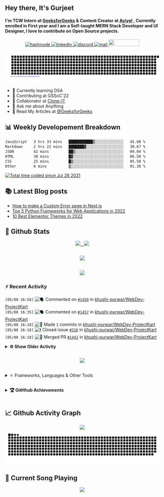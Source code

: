 ## Hey there, It's Gurjeet
#### I'm TCW Intern at [GeeksforGeeks](https://www.geeksforgeeks.org/) & Content Creator at [Aviyel](https://aviyel.com/discussions) , Currently enrolled in First year and I am a Self-taught MERN Stack Developer and UI Designer, I love to contribute on Open Source projects. 

<p align="center">
    <a href="https://gurjeet.hashnode.dev/" target="_blank">
    <img src="https://img.shields.io/badge/@gurjeetsingh-5C87FE?style=for-the-badge&logo=hashnode&logoColor=white" width="130" height="22" alt="hashnode">
    <a href="https://www.linkedin.com/in/gurjeet-singh-virdee-25a476199/" target="_blank">
    <img src="https://img.shields.io/badge/Gurjeet%20Singh%20Virdee-1976D2?style=for-the-badge&logo=linkedin&logoColor=white" width="150" height="22" alt="linkedin">
    <a href="https://discordapp.com/users/916597112882495510" target="_blank">
    <img src="https://img.shields.io/badge/@Guri-5865F2?style=for-the-badge&logo=discord&logoColor=white" width="80" height="22" alt="discord">
    <a href="https://leetcode.com/gurjeetsinghvirdee/" target="_blank">
    <img src="https://img.shields.io/badge/@gurjeetsinghvirdee-FFA116?style=for-the-badge&logo=leetcode&logoColor=white" width="150" height="22" alt="mail">
    <a href = "mailto: gurjeetsinghvirdee@gmail.com" target="_blank"><img src="https://img.shields.io/badge/Say, Hello-D74E43?style=for-the-badge&logo=gmail&logoColor=white" width="100" height="22"></a>
 </p>
 
<p align="center">
    <img src="https://github.com/gurjeetsinghvirdee/gurjeetsinghvirdee/blob/main/gitartwork.svg" />
</p>    
   
 
##         
        
<ul align="left">
  <li> 🏫 Currently learning DSA </li>
  <li> 💜 Contributing at GSSoC'22 </li>
  <li> 🤝 Collaborator at <a href="https://github.com/Rayman-Sodhi/Clone-IT"> Clone-IT </a></li>
  <li> 💬 Ask me about Anything </li>
  <li> 📕 Read My Articles at 
   <a href="https://auth.geeksforgeeks.org/user/gurjeetsinghvirdee/articles" target="_blank">@GeeksforGeeks</a>
 </li>
</ul>  
        
##        
  
## 📊 Weekly Developement Breakdown
  
<!--START_SECTION:waka-->

```text
JavaScript   3 hrs 33 mins   ███████████▒░░░░░░░░░░░░░   45.88 %
Markdown     2 hrs 22 mins   ███████▓░░░░░░░░░░░░░░░░░   30.67 %
JSON         42 mins         ██▒░░░░░░░░░░░░░░░░░░░░░░   09.04 %
HTML         30 mins         █▓░░░░░░░░░░░░░░░░░░░░░░░   06.58 %
CSS          25 mins         █▒░░░░░░░░░░░░░░░░░░░░░░░   05.58 %
Other        6 mins          ▒░░░░░░░░░░░░░░░░░░░░░░░░   01.38 %
```

<!--END_SECTION:waka--> 

<a href="https://wakatime.com/@ff7098eb-56b3-4619-bbbb-86aad0fce365"><img src="https://wakatime.com/badge/user/ff7098eb-56b3-4619-bbbb-86aad0fce365.svg?style=for-the-badge" alt="Total time coded since Jul 28 2021" /></a>
  
    
## 📚 Latest Blog posts
<!-- BLOG-POST-LIST:START -->
- [How to make a Custom Error page in Next.js](https://gurjeet.hashnode.dev/how-to-make-a-custom-error-page-in-nextjs)
- [Top 5 Python Frameworks for Web Applications in 2022](https://gurjeet.hashnode.dev/top-5-python-frameworks-for-web-applications-in-2022)
- [10 Best Elementor Themes in 2022](https://gurjeet.hashnode.dev/10-best-elementor-themes-in-2022)
<!-- BLOG-POST-LIST:END -->  
  
##
        
## 💫 Github Stats
        
<div align="center">
 <a href="https://github-readme-streak-stats.herokuapp.com/?user=gurjeetsinghvirdee&theme=synthwave" target="_blank">
   <img width="45%" src="https://github-readme-streak-stats.herokuapp.com/?user=gurjeetsinghvirdee&theme=synthwave" /> &nbsp;
 </a>
    
 <a href="https://github-readme-stats.vercel.app/api?username=gurjeetsinghvirdee&show_icons=true&theme=synthwave&include_all_commits=true" target="_blank">
  <img width="45%" src="https://github-readme-stats.vercel.app/api?username=gurjeetsinghvirdee&show_icons=true&theme=synthwave&include_all_commits=true" />
 </a>
</div>      
  
##
        
<div align="center">
   <a href="https://github-readme-stats.vercel.app/api/top-langs/?username=gurjeetsinghvirdee&layout=compact&hide=html&theme=synthwave" target="_blank">
       <img width="43%" src="https://github-readme-stats.vercel.app/api/top-langs/?username=gurjeetsinghvirdee&layout=compact&&theme=synthwave" />  
   </a> 
</div>   

##        
  
<p align="center">
  <img src="https://github-profile-summary-cards.vercel.app/api/cards/profile-details?username=gurjeetsinghvirdee&theme=dracula&hide_border=true" />
</p>
        
### ⚡ Recent Activity     
        
<!--START_SECTION:activity-->  
`[05/08 16:58]` <img alt="🗣" src="https://github.com/cheesits456/github-activity-readme/raw/master/icons/comment.png" align="top" height="18"> Commented on [`#1450`](https://github.com//khushi-purwar/WebDev-ProjectKart/issues/1450 'Bird Fly Game') in [khushi-purwar/WebDev-ProjectKart](https://github.com/khushi-purwar/WebDev-ProjectKart)  
`[05/08 16:35]` <img alt="🗣" src="https://github.com/cheesits456/github-activity-readme/raw/master/icons/comment.png" align="top" height="18"> Commented on [`#1457`](https://github.com//khushi-purwar/WebDev-ProjectKart/issues/1457 'BMW-Bike Landing Page') in [khushi-purwar/WebDev-ProjectKart](https://github.com/khushi-purwar/WebDev-ProjectKart)  
`[05/08 16:18]` <img alt="📝" src="https://github.com/cheesits456/github-activity-readme/raw/master/icons/commit.png" align="top" height="18"> Made `2` commits in [khushi-purwar/WebDev-ProjectKart](https://github.com/khushi-purwar/WebDev-ProjectKart)  
`[05/08 16:18]` <img alt="❗️" src="https://github.com/cheesits456/github-activity-readme/raw/master/icons/issue.png" align="top" height="18"> Closed issue [`#316`](https://github.com//khushi-purwar/WebDev-ProjectKart/issues/316 'I want to add a simple react project which is a clone of Trello/Kanban board') in [khushi-purwar/WebDev-ProjectKart](https://github.com/khushi-purwar/WebDev-ProjectKart)  
`[05/08 16:18]` <img alt="🎉" src="https://github.com/cheesits456/github-activity-readme/raw/master/icons/merge.png" align="top" height="18"> Merged PR [`#1442`](https://github.com//khushi-purwar/WebDev-ProjectKart/pull/1442 'DnD-Dashboard or Trello Clone using React DnD') in [khushi-purwar/WebDev-ProjectKart](https://github.com/khushi-purwar/WebDev-ProjectKart)  

<details><summary><b> ⚙️ Show Older Activity</b></summary>

`[05/08 16:17]` <img alt="🔍" src="https://github.com/cheesits456/github-activity-readme/raw/master/icons/review.png" align="top" height="18"> Reviewed [`#1442`](https://github.com//khushi-purwar/WebDev-ProjectKart/pull/1442 'DnD-Dashboard or Trello Clone using React DnD') in [khushi-purwar/WebDev-ProjectKart](https://github.com/khushi-purwar/WebDev-ProjectKart)  
`[05/08 14:12]` <img alt="📝" src="https://github.com/cheesits456/github-activity-readme/raw/master/icons/commit.png" align="top" height="18"> Made `2` commits in [khushi-purwar/WebDev-ProjectKart](https://github.com/khushi-purwar/WebDev-ProjectKart)  
`[05/08 14:12]` <img alt="🎉" src="https://github.com/cheesits456/github-activity-readme/raw/master/icons/merge.png" align="top" height="18"> Merged PR [`#1451`](https://github.com//khushi-purwar/WebDev-ProjectKart/pull/1451 'Added chess game') in [khushi-purwar/WebDev-ProjectKart](https://github.com/khushi-purwar/WebDev-ProjectKart)  
`[05/08 14:12]` <img alt="❗️" src="https://github.com/cheesits456/github-activity-readme/raw/master/icons/issue.png" align="top" height="18"> Closed issue [`#1443`](https://github.com//khushi-purwar/WebDev-ProjectKart/issues/1443 'Chess Game') in [khushi-purwar/WebDev-ProjectKart](https://github.com/khushi-purwar/WebDev-ProjectKart)  
`[05/08 14:12]` <img alt="🔍" src="https://github.com/cheesits456/github-activity-readme/raw/master/icons/review.png" align="top" height="18"> Reviewed [`#1451`](https://github.com//khushi-purwar/WebDev-ProjectKart/pull/1451 'Added chess game') in [khushi-purwar/WebDev-ProjectKart](https://github.com/khushi-purwar/WebDev-ProjectKart)  
`[05/08 13:48]` <img alt="🗣" src="https://github.com/cheesits456/github-activity-readme/raw/master/icons/comment.png" align="top" height="18"> Commented on [`#337`](https://github.com//khushi-purwar/WebDev-ProjectKart/issues/337 'Added DnD Dashboard Clone code to the repo!') in [khushi-purwar/WebDev-ProjectKart](https://github.com/khushi-purwar/WebDev-ProjectKart)  
`[05/08 10:08]` <img alt="🗣" src="https://github.com/cheesits456/github-activity-readme/raw/master/icons/comment.png" align="top" height="18"> Commented on [`#1412`](https://github.com//khushi-purwar/WebDev-ProjectKart/issues/1412 'Adding Responsiveness into "Breakout Game" code') in [khushi-purwar/WebDev-ProjectKart](https://github.com/khushi-purwar/WebDev-ProjectKart)  
`[05/08 10:01]` <img alt="📝" src="https://github.com/cheesits456/github-activity-readme/raw/master/icons/commit.png" align="top" height="18"> Made `45` commits in [khushi-purwar/WebDev-ProjectKart](https://github.com/khushi-purwar/WebDev-ProjectKart)  
`[05/08 10:01]` <img alt="🎉" src="https://github.com/cheesits456/github-activity-readme/raw/master/icons/merge.png" align="top" height="18"> Merged PR [`#1438`](https://github.com//khushi-purwar/WebDev-ProjectKart/pull/1438 'Removing Projects ') in [khushi-purwar/WebDev-ProjectKart](https://github.com/khushi-purwar/WebDev-ProjectKart)  
`[05/08 10:00]` <img alt="📝" src="https://github.com/cheesits456/github-activity-readme/raw/master/icons/commit.png" align="top" height="18"> Made `4` commits in [khushi-purwar/WebDev-ProjectKart](https://github.com/khushi-purwar/WebDev-ProjectKart)  
`[05/08 10:00]` <img alt="🎉" src="https://github.com/cheesits456/github-activity-readme/raw/master/icons/merge.png" align="top" height="18"> Merged PR [`#1410`](https://github.com//khushi-purwar/WebDev-ProjectKart/pull/1410 'Plagiarism Checker App added') in [khushi-purwar/WebDev-ProjectKart](https://github.com/khushi-purwar/WebDev-ProjectKart)  
`[05/08 10:00]` <img alt="❗️" src="https://github.com/cheesits456/github-activity-readme/raw/master/icons/issue.png" align="top" height="18"> Closed issue [`#1375`](https://github.com//khushi-purwar/WebDev-ProjectKart/issues/1375 'Plagiarism Checker App') in [khushi-purwar/WebDev-ProjectKart](https://github.com/khushi-purwar/WebDev-ProjectKart)  
`[05/08 10:00]` <img alt="🔍" src="https://github.com/cheesits456/github-activity-readme/raw/master/icons/review.png" align="top" height="18"> Reviewed [`#1410`](https://github.com//khushi-purwar/WebDev-ProjectKart/pull/1410 'Plagiarism Checker App added') in [khushi-purwar/WebDev-ProjectKart](https://github.com/khushi-purwar/WebDev-ProjectKart)  
`[05/08 09:58]` <img alt="📝" src="https://github.com/cheesits456/github-activity-readme/raw/master/icons/commit.png" align="top" height="18"> Made `43` commits in [gurjeetsinghvirdee/WebDev-ProjectKart](https://github.com/gurjeetsinghvirdee/WebDev-ProjectKart)  
`[05/08 09:36]` <img alt="✅" src="https://github.com/cheesits456/github-activity-readme/raw/master/icons/pr-open.png" align="top" height="18"> Opened PR [`#1438`](https://github.com//khushi-purwar/WebDev-ProjectKart/pull/1438 'Removing Projects ') in [khushi-purwar/WebDev-ProjectKart](https://github.com/khushi-purwar/WebDev-ProjectKart)  
`[05/08 09:34]` <img alt="📝" src="https://github.com/cheesits456/github-activity-readme/raw/master/icons/commit.png" align="top" height="18"> Made `1` commit in [gurjeetsinghvirdee/WebDev-ProjectKart](https://github.com/gurjeetsinghvirdee/WebDev-ProjectKart)  
`[05/08 08:42]` <img alt="❌" src="https://github.com/cheesits456/github-activity-readme/raw/master/icons/pr-close.png" align="top" height="18"> Closed PR [`#1433`](https://github.com//khushi-purwar/WebDev-ProjectKart/pull/1433 '3d environment') in [khushi-purwar/WebDev-ProjectKart](https://github.com/khushi-purwar/WebDev-ProjectKart)  
`[05/08 08:42]` <img alt="🗣" src="https://github.com/cheesits456/github-activity-readme/raw/master/icons/comment.png" align="top" height="18"> Commented on [`#1433`](https://github.com//khushi-purwar/WebDev-ProjectKart/issues/1433 '3d environment') in [khushi-purwar/WebDev-ProjectKart](https://github.com/khushi-purwar/WebDev-ProjectKart)  
`[05/08 08:41]` <img alt="❗️" src="https://github.com/cheesits456/github-activity-readme/raw/master/icons/issue.png" align="top" height="18"> Opened issue [`#1432`](https://github.com//khushi-purwar/WebDev-ProjectKart/issues/1432 'README ⚠️') in [khushi-purwar/WebDev-ProjectKart](https://github.com/khushi-purwar/WebDev-ProjectKart)  
`[05/08 08:32]` <img alt="📝" src="https://github.com/cheesits456/github-activity-readme/raw/master/icons/commit.png" align="top" height="18"> Made `1` commit in [gurjeetsinghvirdee/WebDev-ProjectKart](https://github.com/gurjeetsinghvirdee/WebDev-ProjectKart)  
`[05/08 08:31]` <img alt="✅" src="https://github.com/cheesits456/github-activity-readme/raw/master/icons/pr-open.png" align="top" height="18"> Opened PR [`#1428`](https://github.com//khushi-purwar/WebDev-ProjectKart/pull/1428 'Markdown IDE') in [khushi-purwar/WebDev-ProjectKart](https://github.com/khushi-purwar/WebDev-ProjectKart)  
`[05/08 08:21]` <img alt="📂" src="https://github.com/cheesits456/github-activity-readme/raw/master/icons/create-branch.png" align="top" height="18"> Created branch [`ide`](https://github.com/gurjeetsinghvirdee/WebDev-ProjectKart/tree/ide) in [gurjeetsinghvirdee/WebDev-ProjectKart](https://github.com/gurjeetsinghvirdee/WebDev-ProjectKart)  
`[05/08 08:02]` <img alt="❗️" src="https://github.com/cheesits456/github-activity-readme/raw/master/icons/issue.png" align="top" height="18"> Opened issue [`#1425`](https://github.com//khushi-purwar/WebDev-ProjectKart/issues/1425 'Markdown IDE') in [khushi-purwar/WebDev-ProjectKart](https://github.com/khushi-purwar/WebDev-ProjectKart)  
`[05/08 07:58]` <img alt="🗣" src="https://github.com/cheesits456/github-activity-readme/raw/master/icons/comment.png" align="top" height="18"> Commented on [`#1416`](https://github.com//khushi-purwar/WebDev-ProjectKart/issues/1416 'Connect Four Game') in [khushi-purwar/WebDev-ProjectKart](https://github.com/khushi-purwar/WebDev-ProjectKart)  
`[05/08 07:57]` <img alt="❌" src="https://github.com/cheesits456/github-activity-readme/raw/master/icons/pr-close.png" align="top" height="18"> Closed PR [`#1416`](https://github.com//khushi-purwar/WebDev-ProjectKart/pull/1416 'Connect Four Game') in [khushi-purwar/WebDev-ProjectKart](https://github.com/khushi-purwar/WebDev-ProjectKart)  
`[05/08 07:35]` <img alt="📝" src="https://github.com/cheesits456/github-activity-readme/raw/master/icons/commit.png" align="top" height="18"> Made `30` commits in [gurjeetsinghvirdee/WebDev-ProjectKart](https://github.com/gurjeetsinghvirdee/WebDev-ProjectKart)  
`[05/08 07:12]` <img alt="❌" src="https://github.com/cheesits456/github-activity-readme/raw/master/icons/pr-close.png" align="top" height="18"> Closed PR [`#1420`](https://github.com//khushi-purwar/WebDev-ProjectKart/pull/1420 'Minor Change in Issue Template') in [khushi-purwar/WebDev-ProjectKart](https://github.com/khushi-purwar/WebDev-ProjectKart)  
`[05/08 07:11]` <img alt="❌" src="https://github.com/cheesits456/github-activity-readme/raw/master/icons/pr-close.png" align="top" height="18"> Closed PR [`#1414`](https://github.com//khushi-purwar/WebDev-ProjectKart/pull/1414 'Othello Board Web Game') in [khushi-purwar/WebDev-ProjectKart](https://github.com/khushi-purwar/WebDev-ProjectKart)  
`[05/08 07:11]` <img alt="🗣" src="https://github.com/cheesits456/github-activity-readme/raw/master/icons/comment.png" align="top" height="18"> Commented on [`#1414`](https://github.com//khushi-purwar/WebDev-ProjectKart/issues/1414 'Othello Board Web Game') in [khushi-purwar/WebDev-ProjectKart](https://github.com/khushi-purwar/WebDev-ProjectKart)  
`[05/08 06:56]` <img alt="📝" src="https://github.com/cheesits456/github-activity-readme/raw/master/icons/commit.png" align="top" height="18"> Made `2` commits in [khushi-purwar/WebDev-ProjectKart](https://github.com/khushi-purwar/WebDev-ProjectKart)  
`[05/08 06:56]` <img alt="🎉" src="https://github.com/cheesits456/github-activity-readme/raw/master/icons/merge.png" align="top" height="18"> Merged PR [`#1417`](https://github.com//khushi-purwar/WebDev-ProjectKart/pull/1417 'Main website UI and added all projects') in [khushi-purwar/WebDev-ProjectKart](https://github.com/khushi-purwar/WebDev-ProjectKart)  
`[05/08 06:56]` <img alt="❗️" src="https://github.com/cheesits456/github-activity-readme/raw/master/icons/issue.png" align="top" height="18"> Closed issue [`#1333`](https://github.com//khushi-purwar/WebDev-ProjectKart/issues/1333 'Fix the Ui of website + Link all projects') in [khushi-purwar/WebDev-ProjectKart](https://github.com/khushi-purwar/WebDev-ProjectKart)  
`[05/08 06:55]` <img alt="🔍" src="https://github.com/cheesits456/github-activity-readme/raw/master/icons/review.png" align="top" height="18"> Reviewed [`#1417`](https://github.com//khushi-purwar/WebDev-ProjectKart/pull/1417 'Main website UI and added all projects') in [khushi-purwar/WebDev-ProjectKart](https://github.com/khushi-purwar/WebDev-ProjectKart)  
`[05/08 06:35]` <img alt="🔍" src="https://github.com/cheesits456/github-activity-readme/raw/master/icons/review.png" align="top" height="18"> Reviewed [`#1224`](https://github.com//khushi-purwar/WebDev-ProjectKart/pull/1224 'Added Virtual Keyboard ') in [khushi-purwar/WebDev-ProjectKart](https://github.com/khushi-purwar/WebDev-ProjectKart)  
`[05/08 06:34]` <img alt="🗣" src="https://github.com/cheesits456/github-activity-readme/raw/master/icons/comment.png" align="top" height="18"> Commented on [`#1224`](https://github.com//khushi-purwar/WebDev-ProjectKart/issues/1224 'Added Virtual Keyboard ') in [khushi-purwar/WebDev-ProjectKart](https://github.com/khushi-purwar/WebDev-ProjectKart)  
`[05/08 06:03]` <img alt="🗣" src="https://github.com/cheesits456/github-activity-readme/raw/master/icons/comment.png" align="top" height="18"> Commented on [`#1224`](https://github.com//khushi-purwar/WebDev-ProjectKart/issues/1224 'Added Virtual Keyboard ') in [khushi-purwar/WebDev-ProjectKart](https://github.com/khushi-purwar/WebDev-ProjectKart)  
`[05/08 04:02]` <img alt="🗣" src="https://github.com/cheesits456/github-activity-readme/raw/master/icons/comment.png" align="top" height="18"> Commented on [`#1333`](https://github.com//khushi-purwar/WebDev-ProjectKart/issues/1333 'Fix the Ui of website + Link all projects') in [khushi-purwar/WebDev-ProjectKart](https://github.com/khushi-purwar/WebDev-ProjectKart)  
`[05/07 18:35]` <img alt="📝" src="https://github.com/cheesits456/github-activity-readme/raw/master/icons/commit.png" align="top" height="18"> Made `2` commits in [khushi-purwar/WebDev-ProjectKart](https://github.com/khushi-purwar/WebDev-ProjectKart)  
`[05/07 18:35]` <img alt="🎉" src="https://github.com/cheesits456/github-activity-readme/raw/master/icons/merge.png" align="top" height="18"> Merged PR [`#1354`](https://github.com//khushi-purwar/WebDev-ProjectKart/pull/1354 'Menu') in [khushi-purwar/WebDev-ProjectKart](https://github.com/khushi-purwar/WebDev-ProjectKart)  
`[05/07 18:35]` <img alt="❗️" src="https://github.com/cheesits456/github-activity-readme/raw/master/icons/issue.png" align="top" height="18"> Closed issue [`#1352`](https://github.com//khushi-purwar/WebDev-ProjectKart/issues/1352 'Animated Menu') in [khushi-purwar/WebDev-ProjectKart](https://github.com/khushi-purwar/WebDev-ProjectKart)  
`[05/07 18:35]` <img alt="🔍" src="https://github.com/cheesits456/github-activity-readme/raw/master/icons/review.png" align="top" height="18"> Reviewed [`#1354`](https://github.com//khushi-purwar/WebDev-ProjectKart/pull/1354 'Menu') in [khushi-purwar/WebDev-ProjectKart](https://github.com/khushi-purwar/WebDev-ProjectKart)  
`[05/07 18:32]` <img alt="🎉" src="https://github.com/cheesits456/github-activity-readme/raw/master/icons/merge.png" align="top" height="18"> Merged PR [`#1356`](https://github.com//khushi-purwar/WebDev-ProjectKart/pull/1356 'Add to cart') in [khushi-purwar/WebDev-ProjectKart](https://github.com/khushi-purwar/WebDev-ProjectKart)  
`[05/07 18:32]` <img alt="📝" src="https://github.com/cheesits456/github-activity-readme/raw/master/icons/commit.png" align="top" height="18"> Made `2` commits in [khushi-purwar/WebDev-ProjectKart](https://github.com/khushi-purwar/WebDev-ProjectKart)  
`[05/07 18:32]` <img alt="❗️" src="https://github.com/cheesits456/github-activity-readme/raw/master/icons/issue.png" align="top" height="18"> Closed issue [`#1355`](https://github.com//khushi-purwar/WebDev-ProjectKart/issues/1355 'Add to Cart') in [khushi-purwar/WebDev-ProjectKart](https://github.com/khushi-purwar/WebDev-ProjectKart)  
`[05/07 18:32]` <img alt="🔍" src="https://github.com/cheesits456/github-activity-readme/raw/master/icons/review.png" align="top" height="18"> Reviewed [`#1356`](https://github.com//khushi-purwar/WebDev-ProjectKart/pull/1356 'Add to cart') in [khushi-purwar/WebDev-ProjectKart](https://github.com/khushi-purwar/WebDev-ProjectKart)  
`[05/07 18:25]` <img alt="📝" src="https://github.com/cheesits456/github-activity-readme/raw/master/icons/commit.png" align="top" height="18"> Made `2` commits in [khushi-purwar/WebDev-ProjectKart](https://github.com/khushi-purwar/WebDev-ProjectKart)  
`[05/07 18:25]` <img alt="🎉" src="https://github.com/cheesits456/github-activity-readme/raw/master/icons/merge.png" align="top" height="18"> Merged PR [`#1387`](https://github.com//khushi-purwar/WebDev-ProjectKart/pull/1387 'Added Drag and Drop website') in [khushi-purwar/WebDev-ProjectKart](https://github.com/khushi-purwar/WebDev-ProjectKart)  
`[05/07 18:25]` <img alt="❗️" src="https://github.com/cheesits456/github-activity-readme/raw/master/icons/issue.png" align="top" height="18"> Closed issue [`#1371`](https://github.com//khushi-purwar/WebDev-ProjectKart/issues/1371 'Drag and drop image website') in [khushi-purwar/WebDev-ProjectKart](https://github.com/khushi-purwar/WebDev-ProjectKart)  
`[05/07 18:24]` <img alt="🔍" src="https://github.com/cheesits456/github-activity-readme/raw/master/icons/review.png" align="top" height="18"> Reviewed [`#1387`](https://github.com//khushi-purwar/WebDev-ProjectKart/pull/1387 'Added Drag and Drop website') in [khushi-purwar/WebDev-ProjectKart](https://github.com/khushi-purwar/WebDev-ProjectKart)  
`[05/07 18:21]` <img alt="📝" src="https://github.com/cheesits456/github-activity-readme/raw/master/icons/commit.png" align="top" height="18"> Made `1` commit in [gurjeetsinghvirdee/WebDev-ProjectKart](https://github.com/gurjeetsinghvirdee/WebDev-ProjectKart)  
`[05/07 18:20]` <img alt="❗️" src="https://github.com/cheesits456/github-activity-readme/raw/master/icons/issue.png" align="top" height="18"> Closed issue [`#1310`](https://github.com//khushi-purwar/WebDev-ProjectKart/issues/1310 'Pacmac Game') in [khushi-purwar/WebDev-ProjectKart](https://github.com/khushi-purwar/WebDev-ProjectKart)  
`[05/07 18:20]` <img alt="📝" src="https://github.com/cheesits456/github-activity-readme/raw/master/icons/commit.png" align="top" height="18"> Made `3` commits in [khushi-purwar/WebDev-ProjectKart](https://github.com/khushi-purwar/WebDev-ProjectKart)  
`[05/07 18:20]` <img alt="🎉" src="https://github.com/cheesits456/github-activity-readme/raw/master/icons/merge.png" align="top" height="18"> Merged PR [`#1376`](https://github.com//khushi-purwar/WebDev-ProjectKart/pull/1376 'Pacman game') in [khushi-purwar/WebDev-ProjectKart](https://github.com/khushi-purwar/WebDev-ProjectKart)  
`[05/07 18:19]` <img alt="🔍" src="https://github.com/cheesits456/github-activity-readme/raw/master/icons/review.png" align="top" height="18"> Reviewed [`#1376`](https://github.com//khushi-purwar/WebDev-ProjectKart/pull/1376 'Pacman game') in [khushi-purwar/WebDev-ProjectKart](https://github.com/khushi-purwar/WebDev-ProjectKart)  
`[05/07 18:19]` <img alt="❗️" src="https://github.com/cheesits456/github-activity-readme/raw/master/icons/issue.png" align="top" height="18"> Closed issue [`#1377`](https://github.com//khushi-purwar/WebDev-ProjectKart/issues/1377 'Quiz App ') in [khushi-purwar/WebDev-ProjectKart](https://github.com/khushi-purwar/WebDev-ProjectKart)  
`[05/07 18:19]` <img alt="📝" src="https://github.com/cheesits456/github-activity-readme/raw/master/icons/commit.png" align="top" height="18"> Made `10` commits in [khushi-purwar/WebDev-ProjectKart](https://github.com/khushi-purwar/WebDev-ProjectKart)  
`[05/07 18:19]` <img alt="🎉" src="https://github.com/cheesits456/github-activity-readme/raw/master/icons/merge.png" align="top" height="18"> Merged PR [`#1378`](https://github.com//khushi-purwar/WebDev-ProjectKart/pull/1378 'Added Quiz app') in [khushi-purwar/WebDev-ProjectKart](https://github.com/khushi-purwar/WebDev-ProjectKart)  
`[05/07 18:18]` <img alt="🔍" src="https://github.com/cheesits456/github-activity-readme/raw/master/icons/review.png" align="top" height="18"> Reviewed [`#1378`](https://github.com//khushi-purwar/WebDev-ProjectKart/pull/1378 'Added Quiz app') in [khushi-purwar/WebDev-ProjectKart](https://github.com/khushi-purwar/WebDev-ProjectKart)  
`[05/07 18:17]` <img alt="📝" src="https://github.com/cheesits456/github-activity-readme/raw/master/icons/commit.png" align="top" height="18"> Made `3` commits in [khushi-purwar/WebDev-ProjectKart](https://github.com/khushi-purwar/WebDev-ProjectKart)  
`[05/07 18:17]` <img alt="🎉" src="https://github.com/cheesits456/github-activity-readme/raw/master/icons/merge.png" align="top" height="18"> Merged PR [`#1369`](https://github.com//khushi-purwar/WebDev-ProjectKart/pull/1369 'Nft') in [khushi-purwar/WebDev-ProjectKart](https://github.com/khushi-purwar/WebDev-ProjectKart)  
`[05/07 18:17]` <img alt="❗️" src="https://github.com/cheesits456/github-activity-readme/raw/master/icons/issue.png" align="top" height="18"> Closed issue [`#1357`](https://github.com//khushi-purwar/WebDev-ProjectKart/issues/1357 'Cool Nft Viewer') in [khushi-purwar/WebDev-ProjectKart](https://github.com/khushi-purwar/WebDev-ProjectKart)  
`[05/07 18:17]` <img alt="🔍" src="https://github.com/cheesits456/github-activity-readme/raw/master/icons/review.png" align="top" height="18"> Reviewed [`#1369`](https://github.com//khushi-purwar/WebDev-ProjectKart/pull/1369 'Nft') in [khushi-purwar/WebDev-ProjectKart](https://github.com/khushi-purwar/WebDev-ProjectKart)  
`[05/07 18:16]` <img alt="📝" src="https://github.com/cheesits456/github-activity-readme/raw/master/icons/commit.png" align="top" height="18"> Made `2` commits in [khushi-purwar/WebDev-ProjectKart](https://github.com/khushi-purwar/WebDev-ProjectKart)  
`[05/07 18:16]` <img alt="🎉" src="https://github.com/cheesits456/github-activity-readme/raw/master/icons/merge.png" align="top" height="18"> Merged PR [`#1368`](https://github.com//khushi-purwar/WebDev-ProjectKart/pull/1368 'Added digital calculator') in [khushi-purwar/WebDev-ProjectKart](https://github.com/khushi-purwar/WebDev-ProjectKart)  
`[05/07 18:16]` <img alt="❗️" src="https://github.com/cheesits456/github-activity-readme/raw/master/icons/issue.png" align="top" height="18"> Closed issue [`#1345`](https://github.com//khushi-purwar/WebDev-ProjectKart/issues/1345 'Digital calculator') in [khushi-purwar/WebDev-ProjectKart](https://github.com/khushi-purwar/WebDev-ProjectKart)  
`[05/07 18:16]` <img alt="🔍" src="https://github.com/cheesits456/github-activity-readme/raw/master/icons/review.png" align="top" height="18"> Reviewed [`#1368`](https://github.com//khushi-purwar/WebDev-ProjectKart/pull/1368 'Added digital calculator') in [khushi-purwar/WebDev-ProjectKart](https://github.com/khushi-purwar/WebDev-ProjectKart)  
`[05/07 18:15]` <img alt="📝" src="https://github.com/cheesits456/github-activity-readme/raw/master/icons/commit.png" align="top" height="18"> Made `2` commits in [khushi-purwar/WebDev-ProjectKart](https://github.com/khushi-purwar/WebDev-ProjectKart)  
`[05/07 18:15]` <img alt="🎉" src="https://github.com/cheesits456/github-activity-readme/raw/master/icons/merge.png" align="top" height="18"> Merged PR [`#1372`](https://github.com//khushi-purwar/WebDev-ProjectKart/pull/1372 'Added Movie review website') in [khushi-purwar/WebDev-ProjectKart](https://github.com/khushi-purwar/WebDev-ProjectKart)  
`[05/07 18:15]` <img alt="❗️" src="https://github.com/cheesits456/github-activity-readme/raw/master/icons/issue.png" align="top" height="18"> Closed issue [`#1189`](https://github.com//khushi-purwar/WebDev-ProjectKart/issues/1189 'Adding Movie review and trailer viewer website') in [khushi-purwar/WebDev-ProjectKart](https://github.com/khushi-purwar/WebDev-ProjectKart)  
`[05/07 18:14]` <img alt="🔍" src="https://github.com/cheesits456/github-activity-readme/raw/master/icons/review.png" align="top" height="18"> Reviewed [`#1372`](https://github.com//khushi-purwar/WebDev-ProjectKart/pull/1372 'Added Movie review website') in [khushi-purwar/WebDev-ProjectKart](https://github.com/khushi-purwar/WebDev-ProjectKart)  
`[05/07 18:14]` <img alt="📝" src="https://github.com/cheesits456/github-activity-readme/raw/master/icons/commit.png" align="top" height="18"> Made `2` commits in [khushi-purwar/WebDev-ProjectKart](https://github.com/khushi-purwar/WebDev-ProjectKart)  
`[05/07 18:14]` <img alt="🎉" src="https://github.com/cheesits456/github-activity-readme/raw/master/icons/merge.png" align="top" height="18"> Merged PR [`#1362`](https://github.com//khushi-purwar/WebDev-ProjectKart/pull/1362 'Added news taking website') in [khushi-purwar/WebDev-ProjectKart](https://github.com/khushi-purwar/WebDev-ProjectKart)  
`[05/07 18:14]` <img alt="❗️" src="https://github.com/cheesits456/github-activity-readme/raw/master/icons/issue.png" align="top" height="18"> Closed issue [`#1344`](https://github.com//khushi-purwar/WebDev-ProjectKart/issues/1344 'News website') in [khushi-purwar/WebDev-ProjectKart](https://github.com/khushi-purwar/WebDev-ProjectKart)  
`[05/07 18:13]` <img alt="🔍" src="https://github.com/cheesits456/github-activity-readme/raw/master/icons/review.png" align="top" height="18"> Reviewed [`#1362`](https://github.com//khushi-purwar/WebDev-ProjectKart/pull/1362 'Added news taking website') in [khushi-purwar/WebDev-ProjectKart](https://github.com/khushi-purwar/WebDev-ProjectKart)  
`[05/07 18:12]` <img alt="✅" src="https://github.com/cheesits456/github-activity-readme/raw/master/icons/pr-open.png" align="top" height="18"> Opened PR [`#1392`](https://github.com//khushi-purwar/WebDev-ProjectKart/pull/1392 'Skype Clone') in [khushi-purwar/WebDev-ProjectKart](https://github.com/khushi-purwar/WebDev-ProjectKart)  
`[05/07 18:10]` <img alt="❗️" src="https://github.com/cheesits456/github-activity-readme/raw/master/icons/issue.png" align="top" height="18"> Opened issue [`#1391`](https://github.com//khushi-purwar/WebDev-ProjectKart/issues/1391 'Skype clone') in [khushi-purwar/WebDev-ProjectKart](https://github.com/khushi-purwar/WebDev-ProjectKart)  
`[05/07 18:09]` <img alt="📂" src="https://github.com/cheesits456/github-activity-readme/raw/master/icons/create-branch.png" align="top" height="18"> Created branch [`skype`](https://github.com/gurjeetsinghvirdee/WebDev-ProjectKart/tree/skype) in [gurjeetsinghvirdee/WebDev-ProjectKart](https://github.com/gurjeetsinghvirdee/WebDev-ProjectKart)  
`[05/07 17:57]` <img alt="📝" src="https://github.com/cheesits456/github-activity-readme/raw/master/icons/commit.png" align="top" height="18"> Made `8` commits in [gurjeetsinghvirdee/WebDev-ProjectKart](https://github.com/gurjeetsinghvirdee/WebDev-ProjectKart)  
`[05/07 17:56]` <img alt="🎉" src="https://github.com/cheesits456/github-activity-readme/raw/master/icons/merge.png" align="top" height="18"> Merged PR [`#1373`](https://github.com//khushi-purwar/WebDev-ProjectKart/pull/1373 'Rocket Animation') in [khushi-purwar/WebDev-ProjectKart](https://github.com/khushi-purwar/WebDev-ProjectKart)  
`[05/07 17:56]` <img alt="📝" src="https://github.com/cheesits456/github-activity-readme/raw/master/icons/commit.png" align="top" height="18"> Made `2` commits in [khushi-purwar/WebDev-ProjectKart](https://github.com/khushi-purwar/WebDev-ProjectKart)  
`[05/07 17:56]` <img alt="❗️" src="https://github.com/cheesits456/github-activity-readme/raw/master/icons/issue.png" align="top" height="18"> Closed issue [`#1370`](https://github.com//khushi-purwar/WebDev-ProjectKart/issues/1370 'Rocket Drive') in [khushi-purwar/WebDev-ProjectKart](https://github.com/khushi-purwar/WebDev-ProjectKart)  
`[05/07 17:55]` <img alt="🔍" src="https://github.com/cheesits456/github-activity-readme/raw/master/icons/review.png" align="top" height="18"> Reviewed [`#1373`](https://github.com//khushi-purwar/WebDev-ProjectKart/pull/1373 'Rocket Animation') in [khushi-purwar/WebDev-ProjectKart](https://github.com/khushi-purwar/WebDev-ProjectKart)  
`[05/07 17:54]` <img alt="📝" src="https://github.com/cheesits456/github-activity-readme/raw/master/icons/commit.png" align="top" height="18"> Made `4` commits in [khushi-purwar/WebDev-ProjectKart](https://github.com/khushi-purwar/WebDev-ProjectKart)  
`[05/07 17:54]` <img alt="🎉" src="https://github.com/cheesits456/github-activity-readme/raw/master/icons/merge.png" align="top" height="18"> Merged PR [`#1379`](https://github.com//khushi-purwar/WebDev-ProjectKart/pull/1379 'Find me') in [khushi-purwar/WebDev-ProjectKart](https://github.com/khushi-purwar/WebDev-ProjectKart)  
`[05/07 17:54]` <img alt="❗️" src="https://github.com/cheesits456/github-activity-readme/raw/master/icons/issue.png" align="top" height="18"> Closed issue [`#1283`](https://github.com//khushi-purwar/WebDev-ProjectKart/issues/1283 'Find me!') in [khushi-purwar/WebDev-ProjectKart](https://github.com/khushi-purwar/WebDev-ProjectKart)  
`[05/07 17:54]` <img alt="🔍" src="https://github.com/cheesits456/github-activity-readme/raw/master/icons/review.png" align="top" height="18"> Reviewed [`#1379`](https://github.com//khushi-purwar/WebDev-ProjectKart/pull/1379 'Find me') in [khushi-purwar/WebDev-ProjectKart](https://github.com/khushi-purwar/WebDev-ProjectKart)  
`[05/07 17:53]` <img alt="📝" src="https://github.com/cheesits456/github-activity-readme/raw/master/icons/commit.png" align="top" height="18"> Made `2` commits in [khushi-purwar/WebDev-ProjectKart](https://github.com/khushi-purwar/WebDev-ProjectKart)  
`[05/07 17:53]` <img alt="🎉" src="https://github.com/cheesits456/github-activity-readme/raw/master/icons/merge.png" align="top" height="18"> Merged PR [`#1388`](https://github.com//khushi-purwar/WebDev-ProjectKart/pull/1388 'Added covid-19 website') in [khushi-purwar/WebDev-ProjectKart](https://github.com/khushi-purwar/WebDev-ProjectKart)  
`[05/07 17:53]` <img alt="❗️" src="https://github.com/cheesits456/github-activity-readme/raw/master/icons/issue.png" align="top" height="18"> Closed issue [`#1348`](https://github.com//khushi-purwar/WebDev-ProjectKart/issues/1348 'Coronavirus information website') in [khushi-purwar/WebDev-ProjectKart](https://github.com/khushi-purwar/WebDev-ProjectKart)  
`[05/07 17:53]` <img alt="🔍" src="https://github.com/cheesits456/github-activity-readme/raw/master/icons/review.png" align="top" height="18"> Reviewed [`#1388`](https://github.com//khushi-purwar/WebDev-ProjectKart/pull/1388 'Added covid-19 website') in [khushi-purwar/WebDev-ProjectKart](https://github.com/khushi-purwar/WebDev-ProjectKart)  
`[05/07 17:51]` <img alt="📝" src="https://github.com/cheesits456/github-activity-readme/raw/master/icons/commit.png" align="top" height="18"> Made `15` commits in [gurjeetsinghvirdee/WebDev-ProjectKart](https://github.com/gurjeetsinghvirdee/WebDev-ProjectKart)  
`[05/07 17:24]` <img alt="📝" src="https://github.com/cheesits456/github-activity-readme/raw/master/icons/commit.png" align="top" height="18"> Made `2` commits in [khushi-purwar/WebDev-ProjectKart](https://github.com/khushi-purwar/WebDev-ProjectKart)  
`[05/07 17:24]` <img alt="🎉" src="https://github.com/cheesits456/github-activity-readme/raw/master/icons/merge.png" align="top" height="18"> Merged PR [`#1386`](https://github.com//khushi-purwar/WebDev-ProjectKart/pull/1386 'Advance mp3 player files added') in [khushi-purwar/WebDev-ProjectKart](https://github.com/khushi-purwar/WebDev-ProjectKart)  
`[05/07 17:24]` <img alt="❗️" src="https://github.com/cheesits456/github-activity-readme/raw/master/icons/issue.png" align="top" height="18"> Closed issue [`#1335`](https://github.com//khushi-purwar/WebDev-ProjectKart/issues/1335 'Advance Mp3 player (Spotify Clone)') in [khushi-purwar/WebDev-ProjectKart](https://github.com/khushi-purwar/WebDev-ProjectKart)  
`[05/07 17:24]` <img alt="🔍" src="https://github.com/cheesits456/github-activity-readme/raw/master/icons/review.png" align="top" height="18"> Reviewed [`#1386`](https://github.com//khushi-purwar/WebDev-ProjectKart/pull/1386 'Advance mp3 player files added') in [khushi-purwar/WebDev-ProjectKart](https://github.com/khushi-purwar/WebDev-ProjectKart)  
`[05/07 17:08]` <img alt="🗣" src="https://github.com/cheesits456/github-activity-readme/raw/master/icons/comment.png" align="top" height="18"> Commented on [`#1353`](https://github.com//khushi-purwar/WebDev-ProjectKart/issues/1353 'Car game') in [khushi-purwar/WebDev-ProjectKart](https://github.com/khushi-purwar/WebDev-ProjectKart)  
`[05/07 17:07]` <img alt="🎉" src="https://github.com/cheesits456/github-activity-readme/raw/master/icons/merge.png" align="top" height="18"> Merged PR [`#1385`](https://github.com//khushi-purwar/WebDev-ProjectKart/pull/1385 'Email Extractor') in [khushi-purwar/WebDev-ProjectKart](https://github.com/khushi-purwar/WebDev-ProjectKart)  
`[05/07 17:07]` <img alt="📝" src="https://github.com/cheesits456/github-activity-readme/raw/master/icons/commit.png" align="top" height="18"> Made `3` commits in [khushi-purwar/WebDev-ProjectKart](https://github.com/khushi-purwar/WebDev-ProjectKart)  
`[05/07 17:07]` <img alt="❗️" src="https://github.com/cheesits456/github-activity-readme/raw/master/icons/issue.png" align="top" height="18"> Closed issue [`#1306`](https://github.com//khushi-purwar/WebDev-ProjectKart/issues/1306 'Email Extractor') in [khushi-purwar/WebDev-ProjectKart](https://github.com/khushi-purwar/WebDev-ProjectKart)  
`[05/07 17:06]` <img alt="🔍" src="https://github.com/cheesits456/github-activity-readme/raw/master/icons/review.png" align="top" height="18"> Reviewed [`#1385`](https://github.com//khushi-purwar/WebDev-ProjectKart/pull/1385 'Email Extractor') in [khushi-purwar/WebDev-ProjectKart](https://github.com/khushi-purwar/WebDev-ProjectKart)  
`[05/07 17:05]` <img alt="📝" src="https://github.com/cheesits456/github-activity-readme/raw/master/icons/commit.png" align="top" height="18"> Made `2` commits in [khushi-purwar/WebDev-ProjectKart](https://github.com/khushi-purwar/WebDev-ProjectKart)  
`[05/07 17:05]` <img alt="🎉" src="https://github.com/cheesits456/github-activity-readme/raw/master/icons/merge.png" align="top" height="18"> Merged PR [`#1353`](https://github.com//khushi-purwar/WebDev-ProjectKart/pull/1353 'Car game') in [khushi-purwar/WebDev-ProjectKart](https://github.com/khushi-purwar/WebDev-ProjectKart)  
`[05/07 17:05]` <img alt="❗️" src="https://github.com/cheesits456/github-activity-readme/raw/master/icons/issue.png" align="top" height="18"> Closed issue [`#1351`](https://github.com//khushi-purwar/WebDev-ProjectKart/issues/1351 'Car Game') in [khushi-purwar/WebDev-ProjectKart](https://github.com/khushi-purwar/WebDev-ProjectKart)  
`[05/07 17:04]` <img alt="🔍" src="https://github.com/cheesits456/github-activity-readme/raw/master/icons/review.png" align="top" height="18"> Reviewed [`#1353`](https://github.com//khushi-purwar/WebDev-ProjectKart/pull/1353 'Car game') in [khushi-purwar/WebDev-ProjectKart](https://github.com/khushi-purwar/WebDev-ProjectKart)  
`[05/07 17:03]` <img alt="📝" src="https://github.com/cheesits456/github-activity-readme/raw/master/icons/commit.png" align="top" height="18"> Made `2` commits in [khushi-purwar/WebDev-ProjectKart](https://github.com/khushi-purwar/WebDev-ProjectKart)  
`[05/07 17:03]` <img alt="🎉" src="https://github.com/cheesits456/github-activity-readme/raw/master/icons/merge.png" align="top" height="18"> Merged PR [`#1383`](https://github.com//khushi-purwar/WebDev-ProjectKart/pull/1383 'Speech Command Listener ') in [khushi-purwar/WebDev-ProjectKart](https://github.com/khushi-purwar/WebDev-ProjectKart)  
`[05/07 17:03]` <img alt="❗️" src="https://github.com/cheesits456/github-activity-readme/raw/master/icons/issue.png" align="top" height="18"> Closed issue [`#1336`](https://github.com//khushi-purwar/WebDev-ProjectKart/issues/1336 'Speech Command Listener') in [khushi-purwar/WebDev-ProjectKart](https://github.com/khushi-purwar/WebDev-ProjectKart)  
`[05/07 17:03]` <img alt="🔍" src="https://github.com/cheesits456/github-activity-readme/raw/master/icons/review.png" align="top" height="18"> Reviewed [`#1383`](https://github.com//khushi-purwar/WebDev-ProjectKart/pull/1383 'Speech Command Listener ') in [khushi-purwar/WebDev-ProjectKart](https://github.com/khushi-purwar/WebDev-ProjectKart)  
`[05/07 17:02]` <img alt="📝" src="https://github.com/cheesits456/github-activity-readme/raw/master/icons/commit.png" align="top" height="18"> Made `2` commits in [khushi-purwar/WebDev-ProjectKart](https://github.com/khushi-purwar/WebDev-ProjectKart)  
`[05/07 17:02]` <img alt="❗️" src="https://github.com/cheesits456/github-activity-readme/raw/master/icons/issue.png" align="top" height="18"> Closed issue [`#1346`](https://github.com//khushi-purwar/WebDev-ProjectKart/issues/1346 'Get and post  request making  website') in [khushi-purwar/WebDev-ProjectKart](https://github.com/khushi-purwar/WebDev-ProjectKart)  
`[05/07 17:02]` <img alt="🎉" src="https://github.com/cheesits456/github-activity-readme/raw/master/icons/merge.png" align="top" height="18"> Merged PR [`#1380`](https://github.com//khushi-purwar/WebDev-ProjectKart/pull/1380 'Added PostMaster website') in [khushi-purwar/WebDev-ProjectKart](https://github.com/khushi-purwar/WebDev-ProjectKart)  
`[05/07 17:01]` <img alt="🔍" src="https://github.com/cheesits456/github-activity-readme/raw/master/icons/review.png" align="top" height="18"> Reviewed [`#1380`](https://github.com//khushi-purwar/WebDev-ProjectKart/pull/1380 'Added PostMaster website') in [khushi-purwar/WebDev-ProjectKart](https://github.com/khushi-purwar/WebDev-ProjectKart)  
`[05/07 16:40]` <img alt="📝" src="https://github.com/cheesits456/github-activity-readme/raw/master/icons/commit.png" align="top" height="18"> Made `1` commit in [gurjeetsinghvirdee/WebDev-ProjectKart](https://github.com/gurjeetsinghvirdee/WebDev-ProjectKart)  
`[05/07 16:38]` <img alt="✅" src="https://github.com/cheesits456/github-activity-readme/raw/master/icons/pr-open.png" align="top" height="18"> Opened PR [`#1384`](https://github.com//khushi-purwar/WebDev-ProjectKart/pull/1384 'Unsplash Clone') in [khushi-purwar/WebDev-ProjectKart](https://github.com/khushi-purwar/WebDev-ProjectKart)  
`[05/07 16:34]` <img alt="📝" src="https://github.com/cheesits456/github-activity-readme/raw/master/icons/commit.png" align="top" height="18"> Made `4` commits in [khushi-purwar/WebDev-ProjectKart](https://github.com/khushi-purwar/WebDev-ProjectKart)  
`[05/07 16:34]` <img alt="🎉" src="https://github.com/cheesits456/github-activity-readme/raw/master/icons/merge.png" align="top" height="18"> Merged PR [`#1381`](https://github.com//khushi-purwar/WebDev-ProjectKart/pull/1381 'furniture store website ') in [khushi-purwar/WebDev-ProjectKart](https://github.com/khushi-purwar/WebDev-ProjectKart)  
`[05/07 16:31]` <img alt="🔍" src="https://github.com/cheesits456/github-activity-readme/raw/master/icons/review.png" align="top" height="18"> Reviewed [`#1381`](https://github.com//khushi-purwar/WebDev-ProjectKart/pull/1381 'furniture store website ') in [khushi-purwar/WebDev-ProjectKart](https://github.com/khushi-purwar/WebDev-ProjectKart)  
`[05/07 16:26]` <img alt="🔍" src="https://github.com/cheesits456/github-activity-readme/raw/master/icons/review.png" align="top" height="18"> Reviewed [`#1381`](https://github.com//khushi-purwar/WebDev-ProjectKart/pull/1381 'furniture store website ') in [khushi-purwar/WebDev-ProjectKart](https://github.com/khushi-purwar/WebDev-ProjectKart)  
`[05/07 16:23]` <img alt="📂" src="https://github.com/cheesits456/github-activity-readme/raw/master/icons/create-branch.png" align="top" height="18"> Created branch [`splash`](https://github.com/gurjeetsinghvirdee/WebDev-ProjectKart/tree/splash) in [gurjeetsinghvirdee/WebDev-ProjectKart](https://github.com/gurjeetsinghvirdee/WebDev-ProjectKart)  
`[05/07 16:21]` <img alt="❗️" src="https://github.com/cheesits456/github-activity-readme/raw/master/icons/issue.png" align="top" height="18"> Opened issue [`#1382`](https://github.com//khushi-purwar/WebDev-ProjectKart/issues/1382 'Unsplash Clone') in [khushi-purwar/WebDev-ProjectKart](https://github.com/khushi-purwar/WebDev-ProjectKart)  
`[05/07 15:55]` <img alt="🗣" src="https://github.com/cheesits456/github-activity-readme/raw/master/icons/comment.png" align="top" height="18"> Commented on [`#1375`](https://github.com//khushi-purwar/WebDev-ProjectKart/issues/1375 'Plagiarism Checker App') in [khushi-purwar/WebDev-ProjectKart](https://github.com/khushi-purwar/WebDev-ProjectKart)  
`[05/07 15:12]` <img alt="🗣" src="https://github.com/cheesits456/github-activity-readme/raw/master/icons/comment.png" align="top" height="18"> Commented on [`#1371`](https://github.com//khushi-purwar/WebDev-ProjectKart/issues/1371 'Drag and drop image website') in [khushi-purwar/WebDev-ProjectKart](https://github.com/khushi-purwar/WebDev-ProjectKart)  
`[05/07 14:54]` <img alt="📝" src="https://github.com/cheesits456/github-activity-readme/raw/master/icons/commit.png" align="top" height="18"> Made `2` commits in [gurjeetsinghvirdee/WebDev-ProjectKart](https://github.com/gurjeetsinghvirdee/WebDev-ProjectKart)  
`[05/07 14:51]` <img alt="🗣" src="https://github.com/cheesits456/github-activity-readme/raw/master/icons/comment.png" align="top" height="18"> Commented on [`#1333`](https://github.com//khushi-purwar/WebDev-ProjectKart/issues/1333 'Fix the Ui of website + Link all projects') in [khushi-purwar/WebDev-ProjectKart](https://github.com/khushi-purwar/WebDev-ProjectKart)  
`[05/07 14:50]` <img alt="📝" src="https://github.com/cheesits456/github-activity-readme/raw/master/icons/commit.png" align="top" height="18"> Made `2` commits in [khushi-purwar/WebDev-ProjectKart](https://github.com/khushi-purwar/WebDev-ProjectKart)  
`[05/07 14:50]` <img alt="🎉" src="https://github.com/cheesits456/github-activity-readme/raw/master/icons/merge.png" align="top" height="18"> Merged PR [`#1367`](https://github.com//khushi-purwar/WebDev-ProjectKart/pull/1367 'deleted some projects') in [khushi-purwar/WebDev-ProjectKart](https://github.com/khushi-purwar/WebDev-ProjectKart)  
`[05/07 14:50]` <img alt="✅" src="https://github.com/cheesits456/github-activity-readme/raw/master/icons/pr-open.png" align="top" height="18"> Opened PR [`#1367`](https://github.com//khushi-purwar/WebDev-ProjectKart/pull/1367 'deleted some projects') in [khushi-purwar/WebDev-ProjectKart](https://github.com/khushi-purwar/WebDev-ProjectKart)  
`[05/07 14:40]` <img alt="📂" src="https://github.com/cheesits456/github-activity-readme/raw/master/icons/create-branch.png" align="top" height="18"> Created branch [`del`](https://github.com/gurjeetsinghvirdee/WebDev-ProjectKart/tree/del) in [gurjeetsinghvirdee/WebDev-ProjectKart](https://github.com/gurjeetsinghvirdee/WebDev-ProjectKart)  
`[05/07 14:38]` <img alt="📝" src="https://github.com/cheesits456/github-activity-readme/raw/master/icons/commit.png" align="top" height="18"> Made `9` commits in [gurjeetsinghvirdee/WebDev-ProjectKart](https://github.com/gurjeetsinghvirdee/WebDev-ProjectKart)  
`[05/07 14:38]` <img alt="🎉" src="https://github.com/cheesits456/github-activity-readme/raw/master/icons/merge.png" align="top" height="18"> Merged PR [`#1358`](https://github.com//khushi-purwar/WebDev-ProjectKart/pull/1358 'Added Finder site') in [khushi-purwar/WebDev-ProjectKart](https://github.com/khushi-purwar/WebDev-ProjectKart)  
`[05/07 14:38]` <img alt="📝" src="https://github.com/cheesits456/github-activity-readme/raw/master/icons/commit.png" align="top" height="18"> Made `3` commits in [khushi-purwar/WebDev-ProjectKart](https://github.com/khushi-purwar/WebDev-ProjectKart)  
`[05/07 14:38]` <img alt="❗️" src="https://github.com/cheesits456/github-activity-readme/raw/master/icons/issue.png" align="top" height="18"> Closed issue [`#1196`](https://github.com//khushi-purwar/WebDev-ProjectKart/issues/1196 'Add Finder site') in [khushi-purwar/WebDev-ProjectKart](https://github.com/khushi-purwar/WebDev-ProjectKart)  
`[05/07 14:37]` <img alt="🔍" src="https://github.com/cheesits456/github-activity-readme/raw/master/icons/review.png" align="top" height="18"> Reviewed [`#1358`](https://github.com//khushi-purwar/WebDev-ProjectKart/pull/1358 'Added Finder site') in [khushi-purwar/WebDev-ProjectKart](https://github.com/khushi-purwar/WebDev-ProjectKart)  
`[05/07 14:36]` <img alt="📝" src="https://github.com/cheesits456/github-activity-readme/raw/master/icons/commit.png" align="top" height="18"> Made `2` commits in [khushi-purwar/WebDev-ProjectKart](https://github.com/khushi-purwar/WebDev-ProjectKart)  
`[05/07 14:36]` <img alt="🎉" src="https://github.com/cheesits456/github-activity-readme/raw/master/icons/merge.png" align="top" height="18"> Merged PR [`#1360`](https://github.com//khushi-purwar/WebDev-ProjectKart/pull/1360 'Added notes taking website') in [khushi-purwar/WebDev-ProjectKart](https://github.com/khushi-purwar/WebDev-ProjectKart)  
`[05/07 14:36]` <img alt="❗️" src="https://github.com/cheesits456/github-activity-readme/raw/master/icons/issue.png" align="top" height="18"> Closed issue [`#1342`](https://github.com//khushi-purwar/WebDev-ProjectKart/issues/1342 'Notes taking website') in [khushi-purwar/WebDev-ProjectKart](https://github.com/khushi-purwar/WebDev-ProjectKart)  
`[05/07 14:35]` <img alt="🔍" src="https://github.com/cheesits456/github-activity-readme/raw/master/icons/review.png" align="top" height="18"> Reviewed [`#1360`](https://github.com//khushi-purwar/WebDev-ProjectKart/pull/1360 'Added notes taking website') in [khushi-purwar/WebDev-ProjectKart](https://github.com/khushi-purwar/WebDev-ProjectKart)  
`[05/07 14:33]` <img alt="🗣" src="https://github.com/cheesits456/github-activity-readme/raw/master/icons/comment.png" align="top" height="18"> Commented on [`#1353`](https://github.com//khushi-purwar/WebDev-ProjectKart/issues/1353 'Car game') in [khushi-purwar/WebDev-ProjectKart](https://github.com/khushi-purwar/WebDev-ProjectKart)  
`[05/07 14:31]` <img alt="📝" src="https://github.com/cheesits456/github-activity-readme/raw/master/icons/commit.png" align="top" height="18"> Made `4` commits in [khushi-purwar/WebDev-ProjectKart](https://github.com/khushi-purwar/WebDev-ProjectKart)  
`[05/07 14:31]` <img alt="🎉" src="https://github.com/cheesits456/github-activity-readme/raw/master/icons/merge.png" align="top" height="18"> Merged PR [`#1359`](https://github.com//khushi-purwar/WebDev-ProjectKart/pull/1359 'Space drifter') in [khushi-purwar/WebDev-ProjectKart](https://github.com/khushi-purwar/WebDev-ProjectKart)  
`[05/07 14:30]` <img alt="🔍" src="https://github.com/cheesits456/github-activity-readme/raw/master/icons/review.png" align="top" height="18"> Reviewed [`#1359`](https://github.com//khushi-purwar/WebDev-ProjectKart/pull/1359 'Space drifter') in [khushi-purwar/WebDev-ProjectKart](https://github.com/khushi-purwar/WebDev-ProjectKart)  
`[05/07 14:20]` <img alt="❗️" src="https://github.com/cheesits456/github-activity-readme/raw/master/icons/issue.png" align="top" height="18"> Closed issue [`#392`](https://github.com//Rayman-Sodhi/Clone-IT/issues/392 'Paytm Website Clone') in [Rayman-Sodhi/Clone-IT](https://github.com/Rayman-Sodhi/Clone-IT)  
`[05/07 14:19]` <img alt="❗️" src="https://github.com/cheesits456/github-activity-readme/raw/master/icons/issue.png" align="top" height="18"> Closed issue [`#418`](https://github.com//Rayman-Sodhi/Clone-IT/issues/418 'Plantix clone') in [Rayman-Sodhi/Clone-IT](https://github.com/Rayman-Sodhi/Clone-IT)  
`[05/07 14:19]` <img alt="📝" src="https://github.com/cheesits456/github-activity-readme/raw/master/icons/commit.png" align="top" height="18"> Made `2` commits in [Rayman-Sodhi/Clone-IT](https://github.com/Rayman-Sodhi/Clone-IT)  
`[05/07 14:19]` <img alt="❗️" src="https://github.com/cheesits456/github-activity-readme/raw/master/icons/issue.png" align="top" height="18"> Closed issue [`#436`](https://github.com//Rayman-Sodhi/Clone-IT/issues/436 'Redesigned Footer in Hulu Website') in [Rayman-Sodhi/Clone-IT](https://github.com/Rayman-Sodhi/Clone-IT)  
`[05/07 14:19]` <img alt="🎉" src="https://github.com/cheesits456/github-activity-readme/raw/master/icons/merge.png" align="top" height="18"> Merged PR [`#442`](https://github.com//Rayman-Sodhi/Clone-IT/pull/442 'Changed footer in hulu') in [Rayman-Sodhi/Clone-IT](https://github.com/Rayman-Sodhi/Clone-IT)  
`[05/07 14:18]` <img alt="🔍" src="https://github.com/cheesits456/github-activity-readme/raw/master/icons/review.png" align="top" height="18"> Reviewed [`#442`](https://github.com//Rayman-Sodhi/Clone-IT/pull/442 'Changed footer in hulu') in [Rayman-Sodhi/Clone-IT](https://github.com/Rayman-Sodhi/Clone-IT)  
`[05/07 14:17]` <img alt="❗️" src="https://github.com/cheesits456/github-activity-readme/raw/master/icons/issue.png" align="top" height="18"> Closed issue [`#233`](https://github.com//DSC-JSS-NOIDA/QuickLearn/issues/233 'Add MEVN Resources ') in [DSC-JSS-NOIDA/QuickLearn](https://github.com/DSC-JSS-NOIDA/QuickLearn)  
`[05/07 13:57]` <img alt="📝" src="https://github.com/cheesits456/github-activity-readme/raw/master/icons/commit.png" align="top" height="18"> Made `38` commits in [gurjeetsinghvirdee/WebDev-ProjectKart](https://github.com/gurjeetsinghvirdee/WebDev-ProjectKart)  
`[05/07 13:55]` <img alt="🗣" src="https://github.com/cheesits456/github-activity-readme/raw/master/icons/comment.png" align="top" height="18"> Commented on [`#1325`](https://github.com//khushi-purwar/WebDev-ProjectKart/issues/1325 'Issue #1320 resolved: Cute Cat Dressing Room') in [khushi-purwar/WebDev-ProjectKart](https://github.com/khushi-purwar/WebDev-ProjectKart)  
`[05/07 13:53]` <img alt="🗣" src="https://github.com/cheesits456/github-activity-readme/raw/master/icons/comment.png" align="top" height="18"> Commented on [`#555`](https://github.com//Ayush7614/Bundli-Frontend/issues/555 'Password Strength Checker :  GSSoC\'22 Contributor') in [Ayush7614/Bundli-Frontend](https://github.com/Ayush7614/Bundli-Frontend)  
`[05/07 13:39]` <img alt="📝" src="https://github.com/cheesits456/github-activity-readme/raw/master/icons/commit.png" align="top" height="18"> Made `2` commits in [khushi-purwar/WebDev-ProjectKart](https://github.com/khushi-purwar/WebDev-ProjectKart)  
`[05/07 13:39]` <img alt="🎉" src="https://github.com/cheesits456/github-activity-readme/raw/master/icons/merge.png" align="top" height="18"> Merged PR [`#1340`](https://github.com//khushi-purwar/WebDev-ProjectKart/pull/1340 'DOM Object Manipulator ') in [khushi-purwar/WebDev-ProjectKart](https://github.com/khushi-purwar/WebDev-ProjectKart)  
`[05/07 13:39]` <img alt="❗️" src="https://github.com/cheesits456/github-activity-readme/raw/master/icons/issue.png" align="top" height="18"> Closed issue [`#1261`](https://github.com//khushi-purwar/WebDev-ProjectKart/issues/1261 'DOM object manipulator') in [khushi-purwar/WebDev-ProjectKart](https://github.com/khushi-purwar/WebDev-ProjectKart)  
`[05/07 13:37]` <img alt="🔍" src="https://github.com/cheesits456/github-activity-readme/raw/master/icons/review.png" align="top" height="18"> Reviewed [`#1340`](https://github.com//khushi-purwar/WebDev-ProjectKart/pull/1340 'DOM Object Manipulator ') in [khushi-purwar/WebDev-ProjectKart](https://github.com/khushi-purwar/WebDev-ProjectKart)  
`[05/07 13:37]` <img alt="📝" src="https://github.com/cheesits456/github-activity-readme/raw/master/icons/commit.png" align="top" height="18"> Made `2` commits in [khushi-purwar/WebDev-ProjectKart](https://github.com/khushi-purwar/WebDev-ProjectKart)  
`[05/07 13:37]` <img alt="🎉" src="https://github.com/cheesits456/github-activity-readme/raw/master/icons/merge.png" align="top" height="18"> Merged PR [`#1350`](https://github.com//khushi-purwar/WebDev-ProjectKart/pull/1350 'Meme Generator using react') in [khushi-purwar/WebDev-ProjectKart](https://github.com/khushi-purwar/WebDev-ProjectKart)  
`[05/07 13:37]` <img alt="❗️" src="https://github.com/cheesits456/github-activity-readme/raw/master/icons/issue.png" align="top" height="18"> Closed issue [`#1275`](https://github.com//khushi-purwar/WebDev-ProjectKart/issues/1275 'Want to add a Meme Generator') in [khushi-purwar/WebDev-ProjectKart](https://github.com/khushi-purwar/WebDev-ProjectKart)  

</details>
<!--END_SECTION:activity-->
 
##        
        
<p align="center">
    <img src="https://github-profile-trophy.vercel.app/?username=gurjeetsinghvirdee&theme=radical" >   
</p>       
        
##
        
<details>  
  <summary>⚛️ Frameworks, Languages & Other Tools</summary>&nbsp
  <p align="center">
    <img src="https://img.shields.io/badge/Adobe%20XD-470137?style=for-the-badge&logo=Adobe%20XD&logoColor=#FF61F6" alt="adobe xd" /> 
    <img src="https://img.shields.io/badge/Bootstrap-563D7C?style=for-the-badge&logo=bootstrap&logoColor=white" alt="bootstrap" />
    <img src="https://img.shields.io/badge/CSS3-1572B6?style=for-the-badge&logo=css3&logoColor=white" alt="css" />
    <img src="https://img.shields.io/badge/Express.js-000000?style=for-the-badge&logo=express&logoColor=white" alt="expressjs" />
    <img src="https://img.shields.io/badge/firebase-ffca28?style=for-the-badge&logo=firebase&logoColor=black" alt="firebase" />
    <img src="https://img.shields.io/badge/Git-F05032?style=for-the-badge&logo=github&logoColor=white" alt="git" />
    <img src="https://img.shields.io/badge/Github-000000?style=for-the-badge&logo=github&logoColor=white" alt="github" />
    <img src="https://img.shields.io/badge/Heroku-430098?style=for-the-badge&logo=heroku&logoColor=white" alt="heroku" />
    <img src="https://img.shields.io/badge/HTML5-E34F26?style=for-the-badge&logo=html5&logoColor=white" alt="html5" />
    <img src="https://img.shields.io/badge/IntelliJIDEA-000000.svg?style=for-the-badge&logo=intellij-idea&logoColor=white" alt="intellij idea" />
    <img src="https://img.shields.io/badge/JavaScript-F7DF1E?style=for-the-badge&logo=javascript&logoColor=black" alt="javascript" />
    <img src="https://img.shields.io/badge/json-3A3A3A?style=for-the-badge&logo=json&logoColor=fff" alt="json" />
    <img src="https://img.shields.io/badge/markdown-499bea?style=for-the-badge&logo=markdown&logoColor=white" alt="markdown" />
    <img src="https://img.shields.io/badge/Material%20UI-007FFF?style=for-the-badge&logo=mui&logoColor=white" alt="material-ui" />  
    <img src="https://img.shields.io/badge/MongoDB-4EA94B?style=for-the-badge&logo=mongodb&logoColor=white" alt="mongodb" />
    <img src="https://img.shields.io/badge/MySQL-4479A1?style=for-the-badge&logo=mysql&logoColor=white" alt="my sql" />
    <img src="https://img.shields.io/badge/netlify-30C8C9?style=for-the-badge&logo=netlify&logoColor=white" alt="netlify" />
    <img src="https://img.shields.io/badge/node.js-6DA55F?style=for-the-badge&logo=node.js&logoColor=white" alt="node" />
    <img src="https://img.shields.io/badge/npm-CB3837?style=for-the-badge&logo=npm&logoColor=white" alt="npm" />
    <img src="https://img.shields.io/badge/postman-E95723?style=for-the-badge&logo=postman&logoColor=white" alt="postman" />
    <img src="https://img.shields.io/badge/React-20232A?style=for-the-badge&logo=react&logoColor=61DAFB" alt="react" />
    <img src="https://img.shields.io/badge/React_Router-CA4245?style=for-the-badge&logo=react-router&logoColor=white" alt="react-router" />
    <img src="https://img.shields.io/badge/Redux-593D88?style=for-the-badge&logo=redux&logoColor=white" alt="redux" />
    <img src="https://img.shields.io/badge/Sass-cf649a?style=for-the-badge&logo=sass&logoColor=white" alt="Sass" />
    <img src="https://img.shields.io/badge/Typescript-3178c6?style=for-the-badge&logo=typescript&logoColor=ffffff" alt="typescript" />
    <img src="https://img.shields.io/badge/Visual_Studio_Code-0078D4?style=for-the-badge&logo=visual%20studio%20code&logoColor=white" alt="visual studio code" />
    <img src="https://img.shields.io/badge/windows-0078D6?style=for-the-badge&logo=windows&logoColor=fff" alt="windows" />
  </p>
</details>
        
##
       
<details>
<summary> <b> 🏆 GitHhub Achievements </b></summary>
<img src="https://user-images.githubusercontent.com/73753957/163707683-caced21f-9877-40db-a172-d962cd02dd84.svg" />
</details><br>       
        
        

##

## 📈 Github Activity Graph

<p align="center">
  <img width="90%" src="https://activity-graph.herokuapp.com/graph?username=gurjeetsinghvirdee&theme=synthwave-84" />
  <img src="https://github.com/gurjeetsinghvirdee/gurjeetsinghvirdee/blob/main/src/Assets/github-user-contribution.svg" /> 
</p> 
        
## 🎵 Current Song Playing
        
<div align="center">
  <a href="https://spotify-github-profile.vercel.app/api/view?uid=31xcftnaufneyotbwgeuezrzheky&redirect=true" target="_blank"> 
  <img width="20%" src="https://spotify-github-profile.vercel.app/api/view?uid=31xcftnaufneyotbwgeuezrzheky&cover_image=true&theme=default&bar_color_cover=true" />
</div>            

